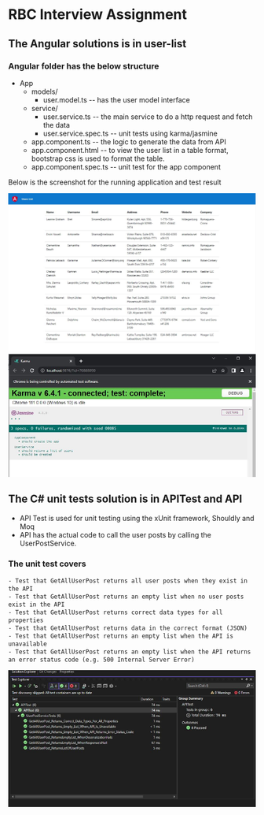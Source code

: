 # RBC Interview Assignment

## The Angular solutions is in user-list
### Angular folder has the below structure
- App
  - models/
    - user.model.ts -- has the user model interface
  - service/
    - user.service.ts -- the main service to do a http request and fetch the data
    - user.service.spec.ts -- unit tests using karma/jasmine
  - app.component.ts -- the logic to generate the data from API
  - app.component.html -- to view the user list in a table format, bootstrap css is used to format the table.
  - app.component.spec.ts -- unit test for the app component
  
Below is the screenshot for the running application and test result

![Screenshot](angular.jgp.JPG)
![Screenshot](test_case.jpg)


## The C# unit tests solution is in APITest and API
- API Test is used for unit testing using the xUnit framework, Shouldly and Moq
- API has the actual code to call the user posts by calling the UserPostService.

### The unit test covers
    - Test that GetAllUserPost returns all user posts when they exist in the API
    - Test that GetAllUserPost returns an empty list when no user posts exist in the API
    - Test that GetAllUserPost returns correct data types for all properties
    - Test that GetAllUserPost returns data in the correct format (JSON)
    - Test that GetAllUserPost returns an empty list when the API is unavailable
    - Test that GetAllUserPost returns an empty list when the API returns an error status code (e.g. 500 Internal Server Error) 

![Screenshot](unit_test_positive_negative.JPG)
